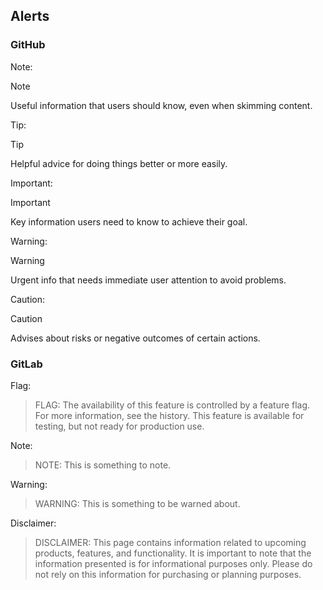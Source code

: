 <!-- confluence-page-id: 00000000000 -->

## Alerts

### GitHub

Note:

> [!NOTE]
> Useful information that users should know, even when skimming content.

Tip:

> [!TIP]
> Helpful advice for doing things better or more easily.

Important:

> [!IMPORTANT]
> Key information users need to know to achieve their goal.

Warning:

> [!WARNING]
> Urgent info that needs immediate user attention to avoid problems.

Caution:

> [!CAUTION]
> Advises about risks or negative outcomes of certain actions.

### GitLab

Flag:

> FLAG:
> The availability of this feature is controlled by a feature flag.
> For more information, see the history.
> This feature is available for testing, but not ready for production use.

Note:

> NOTE:
> This is something to note.

Warning:

> WARNING:
> This is something to be warned about.

Disclaimer:

> DISCLAIMER:
> This page contains information related to upcoming products, features, and functionality.
> It is important to note that the information presented is for informational purposes only.
> Please do not rely on this information for purchasing or planning purposes.
